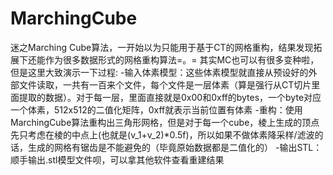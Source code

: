 # MarchingCube
迷之Marching Cube算法，一开始以为只能用于基于CT的网格重构，结果发现拓展下还能作为很多数据形式的网格重构算法=。=
其实MC也可以有很多变种啦，但是这里大致演示一下过程:
-输入体素模型：这些体素模型就直接从预设好的外部文件读取，一共有一百来个文件，每个文件是一层体素（算是强行从CT切片里面提取的数据）。对于每一层，里面直接就是0x00和0xff的bytes，一个byte对应一个体素，512x512的二值化矩阵，0xff就表示当前位置有体素
-重构：使用MarchingCube算法重构出三角形网格，但是对于每一个cube，棱上生成的顶点先只考虑在棱的中点上(也就是(v_1+v_2)*0.5f)，所以如果不做体素降采样/滤波的话，生成的网格有锯齿是不能避免的（毕竟原始数据都是二值化的）
-输出STL：顺手输出.stl模型文件呗，可以拿其他软件查看重建结果
